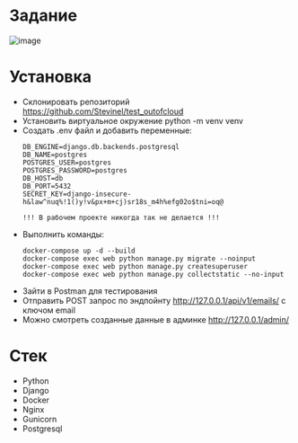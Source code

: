 # Задание
![image](https://user-images.githubusercontent.com/72396348/137326383-b395fc8e-d8f2-4de0-9721-5e607729377a.png)

# Установка
- Склонировать репозиторий https://github.com/Stevinel/test_outofcloud
- Установить виртуальное окружение python -m venv venv
- Создать .env файл и добавить переменные:
   ```
   DB_ENGINE=django.db.backends.postgresql
   DB_NAME=postgres
   POSTGRES_USER=postgres
   POSTGRES_PASSWORD=postgres
   DB_HOST=db
   DB_PORT=5432
   SECRET_KEY=django-insecure-h&law^nuq%!1()y!v&px+m+cj)sr18s_m4h%efg02o$tni=oq@
   
   !!! В рабочем проекте никогда так не делается !!!
   ```
- Выполнить команды:
   ```
   docker-compose up -d --build
   docker-compose exec web python manage.py migrate --noinput
   docker-compose exec web python manage.py createsuperuser
   docker-compose exec web python manage.py collectstatic --no-input
   ```
- Зайти в Postman для тестирования
- Отправить POST запрос по эндпойнту http://127.0.0.1/api/v1/emails/ с ключом email
- Можно смотреть созданные данные в админке http://127.0.0.1/admin/ 

# Стек
- Python
- Django
- Docker
- Nginx
- Gunicorn
- Postgresql
